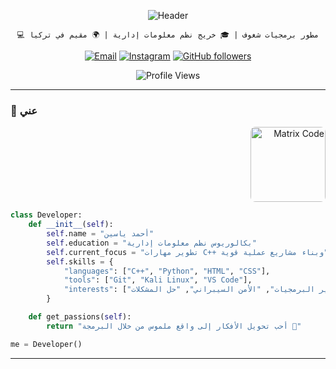 <!-- Header Section -->

<div align="center">

![Header](https://capsule-render.vercel.app/api?type=waving\&color=gradient\&height=200\&section=header\&text=%D8%A3%D8%AD%D9%85%D8%AF%20%D9%8A%D8%A7%D8%B3%D9%8A%D9%86\&fontSize=50\&fontAlign=50\&fontAlignY=40\&desc=%D9%85%D8%B7%D9%88%D8%B1%20C%2B%2B%20%7C%20%D8%AE%D8%B1%D9%8A%D8%AC%20%D9%86%D8%B8%D9%85%20%D9%85%D8%B9%D9%84%D9%88%D9%85%D8%A7%D8%AA%20%D8%A5%D8%AF%D8%A7%D8%B1%D9%8A%D8%A9\&descSize=20\&descAlign=50\&descAlignY=65\&animation=fadeIn)

</div>

<!-- Introduction -->

<div align="center">

`💻 مطور برمجيات شغوف | 🎓 خريج نظم معلومات إدارية | 🌍 مقيم في تركيا`

[![Email](https://img.shields.io/badge/Gmail-ahmed302999@gmail.com-EA4335?style=flat\&logo=gmail\&logoColor=white)](mailto:ahmed302999@gmail.com)
[![Instagram](https://img.shields.io/badge/Instagram-@a770.d-E4405F?style=flat\&logo=instagram\&logoColor=white)](https://instagram.com/a770.d)
[![GitHub followers](https://img.shields.io/github/followers/A7medY88?label=GitHub\&style=flat\&logo=github)](https://github.com/A7medY88)

![Profile Views](https://komarev.com/ghpvc/?username=A7medY88\&color=blueviolet\&style=flat)

</div>

---

### 🧠 عني

<div align="right">
  <img src="https://github.com/MarikIshtar007/MarikIshtar007/blob/master/images/matrix.gif" width="120" alt="Matrix Code" style="border-radius: 8px;">
</div>

```python
class Developer:
    def __init__(self):
        self.name = "أحمد ياسين"
        self.education = "بكالوريوس نظم معلومات إدارية"
        self.current_focus = "تطوير مهارات C++ وبناء مشاريع عملية قوية"
        self.skills = {
            "languages": ["C++", "Python", "HTML", "CSS"],
            "tools": ["Git", "Kali Linux", "VS Code"],
            "interests": ["تطوير البرمجيات", "الأمن السيبراني", "حل المشكلات"]
        }

    def get_passions(self):
        return "أحب تحويل الأفكار إلى واقع ملموس من خلال البرمجة 🚀"

me = Developer()
```

---

